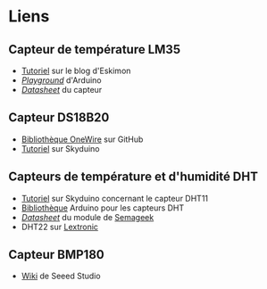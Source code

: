 # Liens

## Capteur de température LM35

- [Tutoriel](http://eskimon.fr/1583-arduino-502-differents-types-de-mesures) sur le blog d'Eskimon
- [*Playground*](http://playground.arduino.cc/Main/LM35HigherResolution) d'Arduino
- [*Datasheet*](https://www.ti.com/lit/ds/symlink/lm35.pdf) du capteur

## Capteur DS18B20

- [Bibliothèque OneWire](https://github.com/ppicazo/OneWire) sur GitHub
- [Tutoriel](http://skyduino.wordpress.com/2012/04/26/arduino-capteur-de-temperature-ds18b20/) sur Skyduino

## Capteurs de température et d'humidité DHT

- [Tutoriel](http://skyduino.wordpress.com/2013/04/27/tuto-capteur-temperature-humidite-dht11/) sur Skyduino concernant le capteur DHT11
- [Bibliothèque](http://playground.arduino.cc/Main/DHTLib) Arduino pour les capteurs DHT
- [*Datasheet*](https://boutique.semageek.com/fr/index.php?controller=attachment&id_attachment=19) du module de [Semageek](http://boutique.semageek.com/fr/138-dht11-capteur-de-temp%C3%A9rature-et-humidit%C3%A9-digital.html)
- DHT22 sur [Lextronic](http://www.lextronic.fr/P19987-capteur-humidite--temperature-dht-22.html)

## Capteur BMP180

- [Wiki](http://www.seeedstudio.com/wiki/Grove_-_Barometer_Sensor_%28BMP180%29) de Seeed Studio

